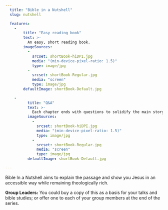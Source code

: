 ```yaml
---
  title: "Bible in a Nutshell"
  slug: nutshell

  features:
    -
        title: "Easy reading book"
        text: >-
          An easy, short reading book.
        imageSources:
          -
            srcset: shortBook-hiDPI.jpg
            media: "(min-device-pixel-ratio: 1.5)"
            type: image/jpg
          -
            srcset: shortBook-Regular.jpg
            media: "screen"
            type: image/jpg
        defaultImage: shortBook-Default.jpg

    -
          title: "Q&A"
          text: >-
            Each chapter ends with questions to solidify the main story points and apply the new knowledge to the way you live your life.
          imageSources:
            -
              srcset: shortBook-hiDPI.jpg
              media: "(min-device-pixel-ratio: 1.5)"
              type: image/jpg
            -
              srcset: shortBook-Regular.jpg
              media: "screen"
              type: image/jpg
          defaultImage: shortBook-Default.jpg

---
```

Bible In a Nutshell aims to explain the passage and show you Jesus in an accessible way while remaining theologically rich.<!--more-->

**Group Leaders:** You could buy a copy of this as a basis for your talks and bible studies; or offer one to each of your group members at the end of the series.
